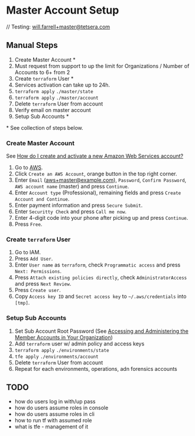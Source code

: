 # Master Account Setup

// Testing: will.farrell+master@tetsera.com
## Manual Steps
1. Create Master Account *
1. Must request from support to up the limit for Organizations / Number of Accounts to 6+ from 2
1. Create `terraform` User *
1. Services activation can take up to 24h.
1. `terraform apply` `./master/state`
1. `terraform apply` `./master/account`
1. Delete `terraform` User from account
1. Verify email on master account
1. Setup Sub Accounts *

\* See collection of steps below.

### Create Master Account
See [How do I create and activate a new Amazon Web Services account?](https://aws.amazon.com/premiumsupport/knowledge-center/create-and-activate-aws-account/)
1. Go to [AWS](https://aws.amazon.com/).
1. Click `Create an AWS Account`, orange button in the top right corner.
1. Enter `Email` (aws+master@example.com), `Password`, `Confirm Password`, `AWS account name` (master) and press `Continue`.
1. Enter `Account type` (Professional), remaining fields and press `Create Account and Continue`.
1. Enter payment information and press `Secure Submit`.
1. Enter `Securitty Check` and press `Call me now`.
1. Enter 4-digit code into your phone after picking up and press `Continue`.
1. Press `Free`.

### Create `terraform` User
1. Go to IAM.
1. Press `Add User`.
1. Enter `User name` as `terraform`, check `Programmatic access` and press `Next: Permissions`.
1. Press `Attach existing policies directly`, check `AdministratorAccess` and press `Next Review`.
1. Press `Create user`.
1. Copy `Access key ID` and `Secret access key` to `~/.aws/credentials` into `[tmp]`.


### Setup Sub Accounts
1. Set Sub Account Root Password (See [Accessing and Administering the Member Accounts in Your Organization](https://docs.aws.amazon.com/organizations/latest/userguide/orgs_manage_accounts_access.html#orgs_manage_accounts_access-as-root))
1. Add `terraform` user w/ admin policy and access keys
1. `terraform apply` `./environments/state`
1. `tfe apply` `./environments/account`
1. Delete `terraform` User from account
1. Repeat for each environments, operations, adn forensics accounts

## TODO
- how do users log in with/up pass
- how do users assume roles in console
- how do users assume roles in cli
- how to run tf with assumed role
- what is tfe - management of it
